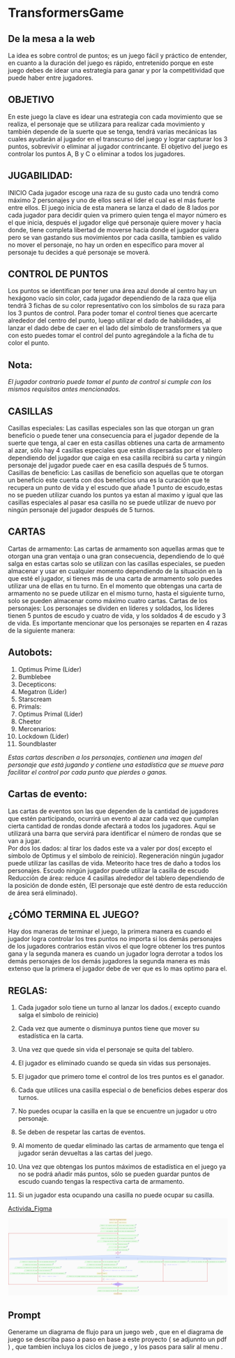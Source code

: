 # TransformersGame
## De la mesa a la web

La idea es sobre  control de puntos; es un juego fácil y práctico de entender, en cuanto a la duración del juego es rápido, entretenido porque en este juego debes de idear una estrategia para ganar y por la competitividad que puede haber entre jugadores.

## OBJETIVO 
En este juego la clave es idear una estrategia con cada movimiento que se realiza, el personaje que se utilizara para realizar cada movimiento y también depende de la suerte que se tenga,  tendrá varias mecánicas las cuales ayudarán al jugador en el transcurso del juego y lograr capturar los 3 puntos, sobrevivir o eliminar al jugador contrincante.
El objetivo del juego es controlar los puntos A, B y C o eliminar a todos los jugadores.

## JUGABILIDAD: 
INICIO
Cada jugador escoge una raza de su gusto cada uno tendrá como máximo 2 personajes   y uno de ellos será el líder el cual es el más fuerte entre ellos.  El juego inicia de esta manera se lanza el dado de 8 lados por cada jugador para decidir quien va primero quien tenga el mayor número es el que inicia, después el jugador elige qué personaje quiere mover  y hacia donde, tiene completa libertad de moverse hacia donde el jugador quiera pero se van gastando sus movimientos por cada casilla, tambien es valido no mover el personaje, no hay un orden en específico para mover al personaje tu decides a qué personaje se moverá.

## CONTROL DE PUNTOS
Los puntos se identifican por tener una área azul donde al centro hay un hexágono vacío sin color, cada jugador dependiendo de la raza que elija tendrá 3 fichas de su color representativo con los símbolos de su raza para los 3 puntos de control.
Para poder tomar el control tienes que acercarte alrededor del centro del punto, luego utilizar el dado de habilidades, al lanzar el dado debe de caer en el lado del símbolo de transformers ya que con esto puedes tomar el control del punto agregándole a la ficha de tu color el punto.

## Nota:
 _El jugador contrario puede tomar el punto de control si cumple con los mismos requisitos antes mencionados._
 

## CASILLAS 
Casillas especiales:
Las casillas especiales son las que otorgan un gran beneficio o puede tener una consecuencia para el jugador depende de la suerte que tenga, al caer en esta casillas obtienes una carta de armamento al azar, sólo hay 4 casillas especiales que están dispersadas por el tablero dependiendo del jugador que caiga en esa casilla recibirá su carta y ningún personaje del jugador puede caer en esa casilla después de 5 turnos.
Casillas de beneficio:
Las casillas de beneficio son aquellas que te otorgan un beneficio este cuenta con dos beneficios una es la curación que te recupera un punto de vida y el escudo que añade 1 punto de escudo,estas no se pueden utilizar cuando los puntos ya estan al maximo y igual que las casillas especiales al pasar esa casilla no se puede utilizar de nuevo por ningún personaje del jugador después de 5 turnos.

## CARTAS
Cartas de armamento:
Las cartas de armamento son aquellas armas que te otorgan una gran ventaja o una gran consecuencia, dependiendo de lo qué salga en estas cartas solo se utilizan con las casillas especiales, se pueden almacenar y usar en cualquier momento dependiendo de la situación en la que esté el jugador, si tienes más de una carta de armamento solo puedes utilizar una de ellas en tu turno. En el momento que obtengas una carta de armamento no se puede utilizar en el mismo turno, hasta el siguiente turno, solo se pueden almacenar como máximo cuatro cartas. 
Cartas de los personajes:
Los personajes se dividen en líderes y soldados, los líderes tienen 5 puntos de escudo y cuatro de vida, y los soldados 4 de escudo y 3 de vida.
Es importante mencionar que los personajes se reparten en 4 razas de la siguiente manera: 

## Autobots:
1. Optimus Prime (Líder)
2. Bumblebee 
3. Decepticons:
4. Megatron (Líder)
5. Starscream
6. Primals:
7. Optimus Primal (Líder)
8. Cheetor
9. Mercenarios: 
10. Lockdown (Líder)
11. Soundblaster

_Estas cartas describen a los personajes, contienen una imagen del personaje que está jugando y contiene una estadística que se mueve para facilitar el control por cada punto que pierdes o ganas._

## Cartas de evento:
Las cartas de eventos son las que dependen de la cantidad de jugadores que estén participando, ocurrirá un evento al azar cada vez que cumplan cierta cantidad de rondas donde afectará a todos los jugadores. Aquí se utilizará una barra que servirá para identificar el número de rondas que se van a jugar.  
Por dos los dados: al tirar los dados este va a valer por dos( excepto el símbolo de Optimus y el símbolo de reinicio).
Regeneración ningún jugador puede utilizar las casillas de vida.
Meteorito hace tres de daño a todos los personajes.
Escudo ningún jugador puede utilizar la casilla de escudo
Reducción de área: reduce 4 casillas alrededor del tablero dependiendo de la posición de donde estén, (El personaje que esté dentro de esta reducción de área será eliminado).

## ¿CÓMO TERMINA EL JUEGO?
Hay dos maneras de terminar el juego, la primera manera es cuando el jugador logra controlar los tres puntos no importa si los demás personajes de los jugadores contrarios están vivos el que logre obtener los tres puntos gana y la segunda manera es cuando un jugador logra derrotar a todos los demás personajes de los demás jugadores la segunda manera es más extenso que la primera el jugador debe de ver que es lo mas optimo para el. 

## REGLAS:
1. Cada jugador solo tiene un turno al lanzar los dados.( excepto cuando salga el símbolo de reinicio)

2.  Cada vez que aumente o disminuya puntos tiene que mover su estadística en la carta.

3.  Una vez que quede sin vida el personaje se quita del tablero.

4. El jugador es eliminado cuando se queda sin vidas sus personajes.

5. El jugador que primero  tome el control de los tres puntos es el ganador.

6. Cada que utilices una casilla especial o de beneficios debes esperar dos turnos.

7. No puedes ocupar la casilla en la que se encuentre un jugador u otro personaje.

8. Se deben de respetar las cartas de eventos.

9. Al momento de quedar eliminado las cartas de armamento que tenga el jugador serán devueltas a las cartas del juego.

10. Una vez que obtengas los puntos máximos de estadística en el juego ya no se podrá añadir más puntos, sólo se pueden guardar puntos de escudo cuando tengas la respectiva carta de armamento.

11. Si un jugador esta ocupando una casilla no puede ocupar su casilla.

[Activida_Figma](https://www.figma.com/design/yOWwqraf1zJyfFCLIKe4WI/Untitled?m=auto&t=8HbpQ4HX75hvKx2m-1)

![Diagrama](./Imagenes/MapaConceptualTransformers.png)

## Prompt 
Generame un diagrama de flujo para un juego web , que en el diagrama de juego se describa paso a  paso en base a este proyecto ( se adjunnto un pdf ) , que tambien incluya los ciclos de juego , y los pasos para salir al menu .